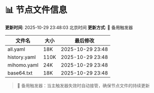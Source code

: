 # 📊 节点文件信息

**更新时间**: 2025-10-29 23:48:03 北京时间
**更新方式**: 🔄 备用触发器

| 文件名 | 大小 | 最后修改 |
|--------|------|----------|
| all.yaml | 18K | 2025-10-29 23:48 |
| history.yaml | 110K | 2025-10-29 23:48 |
| mihomo.yaml | 24K | 2025-10-29 23:48 |
| base64.txt | 18K | 2025-10-29 23:48 |

> 🔄 备用触发器：当主触发器失效时自动接管，确保节点文件的持续更新
